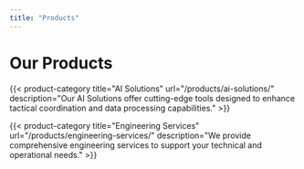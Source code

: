 ```yaml
---
title: "Products"
---
```


# Our Products

{{< product-category title="AI Solutions" url="/products/ai-solutions/" description="Our AI Solutions offer cutting-edge tools designed to enhance tactical coordination and data processing capabilities." >}}

{{< product-category title="Engineering Services" url="/products/engineering-services/" description="We provide comprehensive engineering services to support your technical and operational needs." >}}
